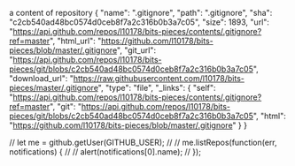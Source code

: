 
 a content of repository
 {
    "name": ".gitignore",
    "path": ".gitignore",
    "sha": "c2cb540ad48bc0574d0ceb8f7a2c316b0b3a7c05",
    "size": 1893,
    "url": "https://api.github.com/repos/l10178/bits-pieces/contents/.gitignore?ref=master",
    "html_url": "https://github.com/l10178/bits-pieces/blob/master/.gitignore",
    "git_url": "https://api.github.com/repos/l10178/bits-pieces/git/blobs/c2cb540ad48bc0574d0ceb8f7a2c316b0b3a7c05",
    "download_url": "https://raw.githubusercontent.com/l10178/bits-pieces/master/.gitignore",
    "type": "file",
    "_links": {
      "self": "https://api.github.com/repos/l10178/bits-pieces/contents/.gitignore?ref=master",
      "git": "https://api.github.com/repos/l10178/bits-pieces/git/blobs/c2cb540ad48bc0574d0ceb8f7a2c316b0b3a7c05",
      "html": "https://github.com/l10178/bits-pieces/blob/master/.gitignore"
    }
  } 
 



// let me = github.getUser(GITHUB_USER);
            //
            // me.listRepos(function(err, notifications) {
            //     // alert(notifications[0].name);
            // });  
    
  
            
     